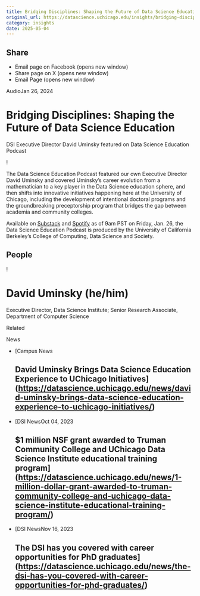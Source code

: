 ```yaml
---
title: Bridging Disciplines: Shaping the Future of Data Science Education – DSI
original_url: https://datascience.uchicago.edu/insights/bridging-disciplines-shaping-the-future-of-data-science-education
category: insights
date: 2025-05-04
---
```


## Share

* Email page on Facebook (opens new window)
* Share page on X (opens new window)
* Email Page (opens new window)

<!-- Table-like structure detected -->

AudioJan 26, 2024

# Bridging Disciplines: Shaping the Future of Data Science Education

DSI Executive Director David Uminsky featured on Data Science Education Podcast

!

The Data Science Education Podcast featured our own Executive Director David Uminsky and covered Uminsky’s career evolution from a mathematician to a key player in the Data Science education sphere, and then shifts into innovative initiatives happening here at the University of Chicago, including the development of intentional doctoral programs and the groundbreaking preceptorship program that bridges the gap between academia and community colleges.

Available on [Substack](https://urldefense.com/v3/__https://datascienceeducation.substack.com/__;!!BpyFHLRN4TMTrA!64GmawWJIWuGdKND7lWfK5ka3EViC0rM1lZWrXdJewZe_ZVyksmaHp6OASaYMSCvO8VYuf4LcV_0TIUTn2T-TQ$) and [Spotify](https://urldefense.com/v3/__https://open.spotify.com/show/7qnUdVAcctuptuevYJoYCO?si=2429d44bb0ae40ed__;!!BpyFHLRN4TMTrA!5K2jGCor2FUMFmDQO4mcvFK4EOx85b9ZZVevPxrUYN0pn-00U1PD66wFgL4Hz5EQzIUc3YayGBtU8_p4sZH4-bN_$) as of 9am PST on Friday, Jan. 26, the Data Science Education Podcast is produced by the University of California Berkeley’s College of Computing, Data Science and Society.

## People

<!-- Table-like structure detected -->

! 

# David Uminsky (he/him)

Executive Director, Data Science Institute; Senior Research Associate, Department of Computer Science

Related

News

* [Campus News

  ## David Uminsky Brings Data Science Education Experience to UChicago Initiatives](https://datascience.uchicago.edu/news/david-uminsky-brings-data-science-education-experience-to-uchicago-initiatives/)
* [DSI NewsOct 04, 2023

  ## $1 million NSF grant awarded to Truman Community College and UChicago Data Science Institute educational training program](https://datascience.uchicago.edu/news/1-million-dollar-grant-awarded-to-truman-community-college-and-uchicago-data-science-institute-educational-training-program/)
* [DSI NewsNov 16, 2023

  ## The DSI has you covered with career opportunities for PhD graduates](https://datascience.uchicago.edu/news/the-dsi-has-you-covered-with-career-opportunities-for-phd-graduates/)